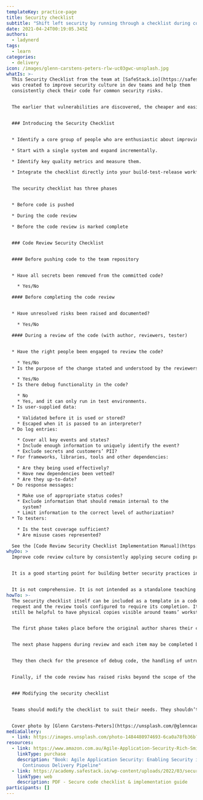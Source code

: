 ```yaml
---
templateKey: practice-page
title: Security checklist
subtitle: "Shift left security by running through a checklist during code review. "
date: 2021-04-24T00:19:05.345Z
authors:
  - ladynerd
tags:
  - learn
categories: 
  - delivery
icon: /images/glenn-carstens-peters-rlw-uc03gwc-unsplash.jpg
whatIs: >-
  This Security Checklist from the team at [SafeStack.io](https://safestack.io)
  was created to improve security culture in dev teams and help them
  consistently check their code for common security risks. 


  The earlier that vulnerabilities are discovered, the cheaper and easier they are to fix. The tool is intended for use as part of a software team’s code review process to improve security posture, and the quality of the code they release.


  ### Introducing the Security Checklist


  * Identify a core group of people who are enthusiastic about improving their code review culture. 

  * Start with a single system and expand incrementally. 

  * Identify key quality metrics and measure them. 

  * Integrate the checklist directly into your build-test-release workflow.


  The security checklist has three phases 


  * Before code is pushed

  * During the code review 

  * Before the code review is marked complete


  ### Code Review Security Checklist


  #### Before pushing code to the team repository


  * Have all secrets been removed from the committed code?

    * Yes/No

  #### Before completing the code review


  * Have unresolved risks been raised and documented?

    * Yes/No

  #### During a review of the code (with author, reviewers, tester)


  * Have the right people been engaged to review the code?

    * Yes/No
  * Is the purpose of the change stated and understood by the reviewers?

    * Yes/No
  * Is there debug functionality in the code?

    * No
    * Yes, and it can only run in test environments.
  * Is user-supplied data:

    * Validated before it is used or stored? 
    * Escaped when it is passed to an interpreter?
  * Do log entries:

    * Cover all key events and states?
    * Include enough information to uniquely identify the event?
    * Exclude secrets and customers’ PII?
  * For frameworks, libraries, tools and other dependencies:

    * Are they being used effectively?
    * Have new dependencies been vetted?
    * Are they up-to-date?
  * Do response messages:

    * Make use of appropriate status codes? 
    * Exclude information that should remain internal to the
      system?
    * Limit information to the correct level of authorization?
  * To testers:

    * Is the test coverage sufficient?
    * Are misuse cases represented?

  See the [Code Review Security Checklist Implementation Manual](https://academy.safestack.io/wp-content/uploads/2022/03/secure_code_checklist_and_implementation_guide.pdf) for details.
whyDo: >
  Improve code review culture by consistently applying secure coding practices. 


  It is a good starting point for building better security practices in to the software development process. Additions and modifications to fit local practice are encouraged.


  It is not comprehensive. It is not intended as a standalone teaching tool, an accountability mechanism, or as a complete guide to secure development.  
howTo: >-
  The security checklist itself can be included as a template in a code review
  request and the review tools configured to require its completion. It may
  still be helpful to have physical copies visible around teams’ workstations. 


  The first phase takes place before the original author shares their code with the team and consists of the author verifying they haven’t included any real passwords, keys, tokens, or other secrets in their code. 


  The next phase happens during review and each item may be completed by any of the reviewers besides the original author. The reviewers confirm the right people have been tagged in and that they all understand the intended change. 


  They then check for the presence of debug code, the handling of untrusted data and response information, the correct use of tools, and that there is sufficient log and test coverage.


  Finally, if the code review has raised risks beyond the scope of the review to fix, the reviewers raise the risk to their team and ensure it is logged somewhere it will be reviewed. This can also be completed by any of the reviewers.


  ### Modifying the security checklist 


  Teams should modify the checklist to suit their needs. They shouldn’t remove safety steps because they are unable or unwilling to perform them. The entire team should be involved in decisions to modify the checklist, and the modified checklist tested on a single system to ensure it works as intended. Changes should result in a checklist that is focused, brief, actionable, collaborative, tested, and integrated. 


  Cover photo by [Glenn Carstens-Peters](https://unsplash.com/@glenncarstenspeters?utm_source=unsplash&utm_medium=referral&utm_content=creditCopyText) on [Unsplash](https://unsplash.com/s/photos/checklist?utm_source=unsplash&utm_medium=referral&utm_content=creditCopyText)
mediaGallery:
  - link: https://images.unsplash.com/photo-1484480974693-6ca0a78fb36b?ixlib=rb-1.2.1&ixid=MnwxMjA3fDB8MHxwaG90by1wYWdlfHx8fGVufDB8fHx8&auto=format&fit=crop&w=1172&q=80
resources:
  - link: https://www.amazon.com.au/Agile-Application-Security-Rich-Smith/dp/1491938846
    linkType: purchase
    description: "Book: Agile Application Security: Enabling Security in a
      Continuous Delivery Pipeline"
  - link: https://academy.safestack.io/wp-content/uploads/2022/03/secure_code_checklist_and_implementation_guide.pdf
    linkType: web
    description: PDF - Secure code checklist & implementation guide
participants: []
---
```

